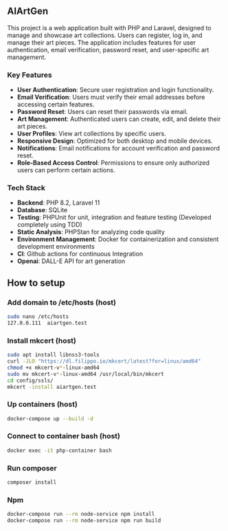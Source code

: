 ## AIArtGen

This project is a web application built with PHP and Laravel, designed to manage and showcase art collections. Users can register, log in, and manage their art pieces. The application includes features for user authentication, email verification, password reset, and user-specific art management.

### Key Features

- **User Authentication**: Secure user registration and login functionality.
- **Email Verification**: Users must verify their email addresses before accessing certain features.
- **Password Reset**: Users can reset their passwords via email.
- **Art Management**: Authenticated users can create, edit, and delete their art pieces.
- **User Profiles**: View art collections by specific users.
- **Responsive Design**: Optimized for both desktop and mobile devices.
- **Notifications**: Email notifications for account verification and password reset.
- **Role-Based Access Control**: Permissions to ensure only authorized users can perform certain actions.

### Tech Stack

- **Backend**: PHP 8.2, Laravel 11
- **Database**: SQLite
- **Testing**: PHPUnit for unit, integration and feature testing (Developed completely using TDD)
- **Static Analysis**: PHPStan for analyzing code quality
- **Environment Management**: Docker for containerization and consistent development environments
- **CI**: Github actions for continuous Integration
- **Openai**: DALL-E API for art generation

## How to setup

### Add domain to /etc/hosts (host)

```bash
sudo nano /etc/hosts
127.0.0.111  aiartgen.test
```

### Install mkcert (host)

```bash
sudo apt install libnss3-tools
curl -JLO "https://dl.filippo.io/mkcert/latest?for=linux/amd64"
chmod +x mkcert-v*-linux-amd64
sudo mv mkcert-v*-linux-amd64 /usr/local/bin/mkcert
cd config/ssls/
mkcert -install aiartgen.test
```

### Up containers (host)

```bash
docker-compose up --build -d
```

### Connect to container bash (host)

```bash
docker exec -it php-container bash
```

### Run composer

```bash
composer install
```

### Npm

```bash
docker-compose run --rm node-service npm install
docker-compose run --rm node-service npm run build
```
